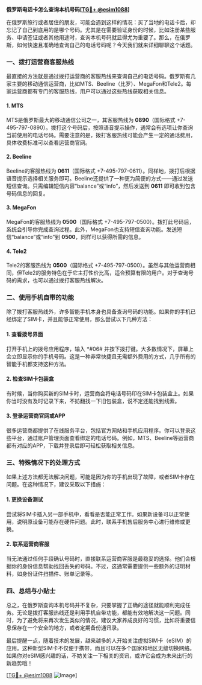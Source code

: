 **俄罗斯电话卡怎么查询本机号码[[TG💪+ @esim1088](https://t.me/s/esim1088)]**

在俄罗斯旅行或者居住的朋友，可能会遇到这样的情况：买了当地的电话卡后，却忘记了自己到底用的是哪个号码。尤其是在需要验证身份的时候，比如注册某些服务、申请签证或者其他用途时，查询本机号码就显得尤为重要了。那么，在俄罗斯，如何快速且准确地查询自己的电话号码呢？今天我们就来详细聊聊这个话题。

### 一、拨打运营商客服热线

最直接的方法就是通过拨打运营商的客服热线来查询自己的电话号码。俄罗斯有几家主要的移动通信运营商，比如MTS、Beeline（比罗）、MegaFon和Tele2。每家运营商都有专门的客服热线，用户可以通过这些热线获取相关信息。

#### 1. MTS
MTS是俄罗斯最大的移动通信公司之一，其客服热线为 **0890**（国际格式 +7-495-797-0890）。拨打这个号码后，按照语音提示操作，通常会有选项让你查询当前使用的电话号码。需要注意的是，拨打客服热线可能会产生一定的通话费用，具体收费标准可以查看运营商官网。

#### 2. Beeline
Beeline的客服热线为 **0611**（国际格式 +7-495-797-0611）。同样地，拨打后根据语音提示选择相关服务即可。Beeline还提供了一种更为简便的方式——通过发送短信查询。只需编辑短信内容“balance”或“info”，然后发送到 **0611** 即可收到包含号码信息的回复。

#### 3. MegaFon
MegaFon的客服热线为 **0500**（国际格式 +7-495-797-0500）。拨打此号码后，系统会引导你完成查询过程。此外，MegaFon也支持短信查询功能。发送短信“balance”或“info”到 **0500**，同样可以获得所需的信息。

#### 4. Tele2
Tele2的客服热线为 **0500**（国际格式 +7-495-797-0500）。虽然与其他运营商相同，但Tele2的服务特色在于它主打性价比高，适合预算有限的用户。对于查询号码的需求，也可以通过拨打客服热线解决。

### 二、使用手机自带的功能

除了拨打客服热线外，许多智能手机本身也具备查询号码的功能。如果你的手机已经绑定了SIM卡，并且能够正常使用，那么尝试以下几种方法：

#### 1. 查看拨号界面
打开手机上的拨号应用程序，输入 *#06# 并按下拨打键。大多数情况下，屏幕上会立即显示你的手机号码。这是一种非常快捷且无需额外费用的方式，几乎所有的智能手机都支持这种方法。

#### 2. 检查SIM卡包装盒
有时候，当你购买新的SIM卡时，运营商会将电话号码印在SIM卡包装盒上。如果你当时没有及时记录下来，不妨翻找一下旧包装盒，说不定还能找到线索。

#### 3. 登录运营商官网或APP
很多运营商都提供了在线服务平台，包括官方网站和手机应用程序。你可以登录这些平台，通过账户管理页面查看绑定的电话号码。例如，MTS、Beeline等运营商都有对应的APP，下载并登录后即可轻松获取相关信息。

### 三、特殊情况下的处理方式

如果上述方法都无法解决问题，可能是因为你的手机出现了故障，或者SIM卡存在问题。在这种情况下，建议采取以下措施：

#### 1. 更换设备测试
尝试将SIM卡插入另一部手机中，看看是否能正常工作。如果新设备可以正常使用，说明原设备可能存在硬件问题。此时，联系手机售后服务中心进行维修或更换。

#### 2. 联系运营商客服
当无法通过任何手段确认号码时，直接联系运营商客服是最稳妥的选择。他们会根据你的身份信息帮助找回丢失的号码。不过，这通常需要提供一些额外的证明材料，如身份证件扫描件、账单记录等。

### 四、总结与小贴士

总之，在俄罗斯查询本机号码并不复杂，只要掌握了正确的途径就能顺利完成任务。无论是拨打客服热线还是利用手机自带功能，都能有效地解决这一问题。同时，为了避免将来再次发生类似的情况，建议大家养成良好的习惯，比如将重要信息保存在一个安全的地方，或者定期备份通讯录。

最后提醒一点，随着技术的发展，越来越多的人开始关注虚拟SIM卡（eSIM）的应用。这种新型SIM卡不仅便于携带，而且可以在多个国家和地区无缝切换网络。如果你对eSIM感兴趣的话，不妨关注一下相关的资讯，或许它会成为未来出行的新趋势哦！

[[TG💪+ @esim1088](https://t.me/s/esim1088) ![Image](https://i.postimg.cc/4NQfJmqS/Snipaste-2025-05-13-00-14-12.png)]